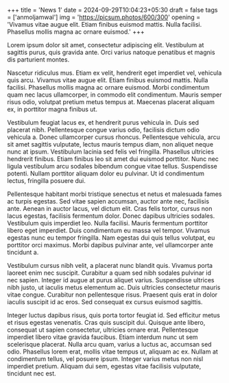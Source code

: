 +++
title = 'News 1'
date = 2024-09-29T10:04:23+05:30
draft = false
tags = ['anmoljamwal']
img = 'https://picsum.photos/600/300'
opening = 'Vivamus vitae augue elit. Etiam finibus euismod mattis. Nulla facilisi. Phasellus mollis magna ac ornare euismod.'
+++

Lorem ipsum dolor sit amet, consectetur adipiscing elit. Vestibulum at sagittis purus, quis gravida ante. Orci varius natoque penatibus et magnis dis parturient montes.

Nascetur ridiculus mus. Etiam ex velit, hendrerit eget imperdiet vel, vehicula quis arcu. Vivamus vitae augue elit. Etiam finibus euismod mattis. Nulla facilisi. Phasellus mollis magna ac ornare euismod. Morbi condimentum quam nec lacus ullamcorper, in commodo elit condimentum. Mauris semper risus odio, volutpat pretium metus tempus at. Maecenas placerat aliquam ex, in porttitor magna finibus ut.

Vestibulum feugiat lacus ex, et hendrerit purus vehicula in. Duis sed placerat nibh. Pellentesque congue varius odio, facilisis dictum odio vehicula a. Donec ullamcorper cursus rhoncus. Pellentesque vehicula, arcu sit amet sagittis vulputate, lectus mauris tempus diam, non aliquet neque nunc at ipsum. Vestibulum lacinia sed felis vel fringilla. Phasellus ultricies hendrerit finibus. Etiam finibus leo sit amet dui euismod porttitor. Nunc nec ligula vestibulum arcu sodales bibendum congue vitae tellus. Suspendisse potenti. Nullam porttitor aliquam dolor eu pulvinar. Ut id condimentum lectus, fringilla posuere dui.

Pellentesque habitant morbi tristique senectus et netus et malesuada fames ac turpis egestas. Sed vitae sapien accumsan, auctor ante nec, facilisis ante. Aenean in auctor lacus, vel dictum elit. Cras felis tortor, cursus non lacus egestas, facilisis fermentum dolor. Donec dapibus ultricies sodales. Vestibulum quis imperdiet leo. Nulla facilisi. Mauris fermentum porttitor libero eget imperdiet. Duis condimentum eu massa vel tempor. Vivamus egestas nunc eu tempor fringilla. Nam egestas dui quis tellus volutpat, eu porttitor orci maximus. Morbi dapibus pulvinar ante, vel ullamcorper ante tincidunt a.

Vestibulum cursus nibh velit, a placerat nunc blandit quis. Vivamus porta laoreet enim nec suscipit. Curabitur a quam sed nibh sodales pulvinar id nec sapien. Integer id augue at purus aliquet varius. Suspendisse ultrices nibh justo, ut iaculis metus elementum ac. Duis ultricies consectetur mauris vitae congue. Curabitur non pellentesque risus. Praesent quis erat in dolor iaculis suscipit id ac eros. Sed consequat ex cursus euismod sagittis.

Integer luctus dapibus risus, quis porta tortor feugiat id. Sed efficitur metus et risus egestas venenatis. Cras quis suscipit dui. Quisque ante libero, consequat ut sapien consectetur, ultricies ornare erat. Pellentesque imperdiet libero vitae gravida faucibus. Etiam interdum nunc ut sem scelerisque placerat. Nulla arcu quam, varius a luctus ac, accumsan sed odio. Phasellus lorem erat, mollis vitae tempus ut, aliquam ac ex. Nullam at condimentum tellus, vel posuere ipsum. Integer varius metus non nisl imperdiet pretium. Aliquam dui sem, egestas vitae facilisis vulputate, tincidunt nec est.
